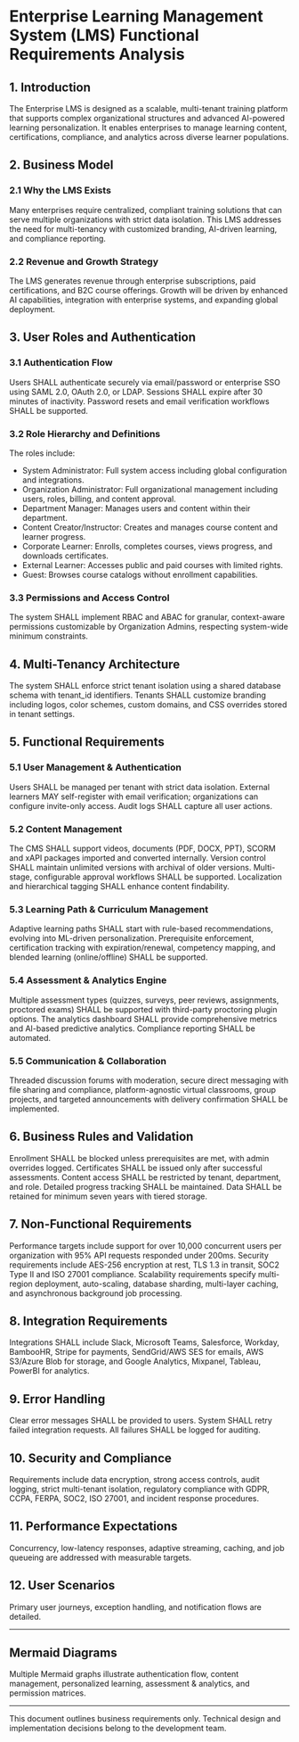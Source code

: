 # Enterprise Learning Management System (LMS) Functional Requirements Analysis

## 1. Introduction

The Enterprise LMS is designed as a scalable, multi-tenant training platform that supports complex organizational structures and advanced AI-powered learning personalization. It enables enterprises to manage learning content, certifications, compliance, and analytics across diverse learner populations.

## 2. Business Model

### 2.1 Why the LMS Exists
Many enterprises require centralized, compliant training solutions that can serve multiple organizations with strict data isolation. This LMS addresses the need for multi-tenancy with customized branding, AI-driven learning, and compliance reporting.

### 2.2 Revenue and Growth Strategy
The LMS generates revenue through enterprise subscriptions, paid certifications, and B2C course offerings. Growth will be driven by enhanced AI capabilities, integration with enterprise systems, and expanding global deployment.

## 3. User Roles and Authentication

### 3.1 Authentication Flow
Users SHALL authenticate securely via email/password or enterprise SSO using SAML 2.0, OAuth 2.0, or LDAP. Sessions SHALL expire after 30 minutes of inactivity. Password resets and email verification workflows SHALL be supported.

### 3.2 Role Hierarchy and Definitions
The roles include:
- System Administrator: Full system access including global configuration and integrations.
- Organization Administrator: Full organizational management including users, roles, billing, and content approval.
- Department Manager: Manages users and content within their department.
- Content Creator/Instructor: Creates and manages course content and learner progress.
- Corporate Learner: Enrolls, completes courses, views progress, and downloads certificates.
- External Learner: Accesses public and paid courses with limited rights.
- Guest: Browses course catalogs without enrollment capabilities.

### 3.3 Permissions and Access Control
The system SHALL implement RBAC and ABAC for granular, context-aware permissions customizable by Organization Admins, respecting system-wide minimum constraints.

## 4. Multi-Tenancy Architecture
The system SHALL enforce strict tenant isolation using a shared database schema with tenant_id identifiers. Tenants SHALL customize branding including logos, color schemes, custom domains, and CSS overrides stored in tenant settings.

## 5. Functional Requirements

### 5.1 User Management & Authentication
Users SHALL be managed per tenant with strict data isolation. External learners MAY self-register with email verification; organizations can configure invite-only access. Audit logs SHALL capture all user actions.

### 5.2 Content Management
The CMS SHALL support videos, documents (PDF, DOCX, PPT), SCORM and xAPI packages imported and converted internally. Version control SHALL maintain unlimited versions with archival of older versions. Multi-stage, configurable approval workflows SHALL be supported. Localization and hierarchical tagging SHALL enhance content findability.

### 5.3 Learning Path & Curriculum Management
Adaptive learning paths SHALL start with rule-based recommendations, evolving into ML-driven personalization. Prerequisite enforcement, certification tracking with expiration/renewal, competency mapping, and blended learning (online/offline) SHALL be supported.

### 5.4 Assessment & Analytics Engine
Multiple assessment types (quizzes, surveys, peer reviews, assignments, proctored exams) SHALL be supported with third-party proctoring plugin options. The analytics dashboard SHALL provide comprehensive metrics and AI-based predictive analytics. Compliance reporting SHALL be automated.

### 5.5 Communication & Collaboration
Threaded discussion forums with moderation, secure direct messaging with file sharing and compliance, platform-agnostic virtual classrooms, group projects, and targeted announcements with delivery confirmation SHALL be implemented.

## 6. Business Rules and Validation
Enrollment SHALL be blocked unless prerequisites are met, with admin overrides logged. Certificates SHALL be issued only after successful assessments. Content access SHALL be restricted by tenant, department, and role. Detailed progress tracking SHALL be maintained. Data SHALL be retained for minimum seven years with tiered storage.

## 7. Non-Functional Requirements
Performance targets include support for over 10,000 concurrent users per organization with 95% API requests responded under 200ms. Security requirements include AES-256 encryption at rest, TLS 1.3 in transit, SOC2 Type II and ISO 27001 compliance. Scalability requirements specify multi-region deployment, auto-scaling, database sharding, multi-layer caching, and asynchronous background job processing.

## 8. Integration Requirements
Integrations SHALL include Slack, Microsoft Teams, Salesforce, Workday, BambooHR, Stripe for payments, SendGrid/AWS SES for emails, AWS S3/Azure Blob for storage, and Google Analytics, Mixpanel, Tableau, PowerBI for analytics.

## 9. Error Handling
Clear error messages SHALL be provided to users. System SHALL retry failed integration requests. All failures SHALL be logged for auditing.

## 10. Security and Compliance
Requirements include data encryption, strong access controls, audit logging, strict multi-tenant isolation, regulatory compliance with GDPR, CCPA, FERPA, SOC2, ISO 27001, and incident response procedures.

## 11. Performance Expectations
Concurrency, low-latency responses, adaptive streaming, caching, and job queueing are addressed with measurable targets.

## 12. User Scenarios
Primary user journeys, exception handling, and notification flows are detailed.

---

## Mermaid Diagrams
Multiple Mermaid graphs illustrate authentication flow, content management, personalized learning, assessment & analytics, and permission matrices.

---

This document outlines business requirements only. Technical design and implementation decisions belong to the development team.
